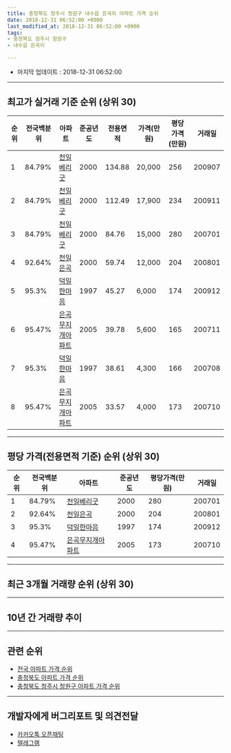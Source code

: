 ```yaml
---
title: 충청북도 청주시 청원구 내수읍 은곡리 아파트 가격 순위
date: 2018-12-31 06:52:00 +0900
last_modified_at: 2018-12-31 06:52:00 +0900
tags:
- 충청북도 청주시 청원구
- 내수읍 은곡리

---
```


* 마지막 업데이트 : 2018-12-31 06:52:00

---

## 최고가 실거래 기준 순위 (상위 30)


|순위|전국백분위|아파트|준공년도|전용면적|가격(만원)|평당가격(만원)|거래일|
|---|---|---|---|---|---|---|---|
|1|84.79%|[천일베리굿](https://search.naver.com/search.naver?query=%EC%B6%A9%EC%B2%AD%EB%B6%81%EB%8F%84+%EC%B2%AD%EC%A3%BC%EC%8B%9C+%EC%B2%AD%EC%9B%90%EA%B5%AC+%EB%82%B4%EC%88%98%EC%9D%8D+%EC%9D%80%EA%B3%A1%EB%A6%AC+%EC%B2%9C%EC%9D%BC%EB%B2%A0%EB%A6%AC%EA%B5%BF)|2000|134.88|20,000|256|200907|
|2|84.79%|[천일베리굿](https://search.naver.com/search.naver?query=%EC%B6%A9%EC%B2%AD%EB%B6%81%EB%8F%84+%EC%B2%AD%EC%A3%BC%EC%8B%9C+%EC%B2%AD%EC%9B%90%EA%B5%AC+%EB%82%B4%EC%88%98%EC%9D%8D+%EC%9D%80%EA%B3%A1%EB%A6%AC+%EC%B2%9C%EC%9D%BC%EB%B2%A0%EB%A6%AC%EA%B5%BF)|2000|112.49|17,900|234|200911|
|3|84.79%|[천일베리굿](https://search.naver.com/search.naver?query=%EC%B6%A9%EC%B2%AD%EB%B6%81%EB%8F%84+%EC%B2%AD%EC%A3%BC%EC%8B%9C+%EC%B2%AD%EC%9B%90%EA%B5%AC+%EB%82%B4%EC%88%98%EC%9D%8D+%EC%9D%80%EA%B3%A1%EB%A6%AC+%EC%B2%9C%EC%9D%BC%EB%B2%A0%EB%A6%AC%EA%B5%BF)|2000|84.76|15,000|280|200701|
|4|92.64%|[천일은곡](https://search.naver.com/search.naver?query=%EC%B6%A9%EC%B2%AD%EB%B6%81%EB%8F%84+%EC%B2%AD%EC%A3%BC%EC%8B%9C+%EC%B2%AD%EC%9B%90%EA%B5%AC+%EB%82%B4%EC%88%98%EC%9D%8D+%EC%9D%80%EA%B3%A1%EB%A6%AC+%EC%B2%9C%EC%9D%BC%EC%9D%80%EA%B3%A1)|2000|59.74|12,000|204|200801|
|5|95.3%|[덕일한마음](https://search.naver.com/search.naver?query=%EC%B6%A9%EC%B2%AD%EB%B6%81%EB%8F%84+%EC%B2%AD%EC%A3%BC%EC%8B%9C+%EC%B2%AD%EC%9B%90%EA%B5%AC+%EB%82%B4%EC%88%98%EC%9D%8D+%EC%9D%80%EA%B3%A1%EB%A6%AC+%EB%8D%95%EC%9D%BC%ED%95%9C%EB%A7%88%EC%9D%8C)|1997|45.27|6,000|174|200912|
|6|95.47%|[은곡무지개아파트](https://search.naver.com/search.naver?query=%EC%B6%A9%EC%B2%AD%EB%B6%81%EB%8F%84+%EC%B2%AD%EC%A3%BC%EC%8B%9C+%EC%B2%AD%EC%9B%90%EA%B5%AC+%EB%82%B4%EC%88%98%EC%9D%8D+%EC%9D%80%EA%B3%A1%EB%A6%AC+%EC%9D%80%EA%B3%A1%EB%AC%B4%EC%A7%80%EA%B0%9C%EC%95%84%ED%8C%8C%ED%8A%B8)|2005|39.78|5,600|165|200711|
|7|95.3%|[덕일한마음](https://search.naver.com/search.naver?query=%EC%B6%A9%EC%B2%AD%EB%B6%81%EB%8F%84+%EC%B2%AD%EC%A3%BC%EC%8B%9C+%EC%B2%AD%EC%9B%90%EA%B5%AC+%EB%82%B4%EC%88%98%EC%9D%8D+%EC%9D%80%EA%B3%A1%EB%A6%AC+%EB%8D%95%EC%9D%BC%ED%95%9C%EB%A7%88%EC%9D%8C)|1997|38.61|4,300|166|200708|
|8|95.47%|[은곡무지개아파트](https://search.naver.com/search.naver?query=%EC%B6%A9%EC%B2%AD%EB%B6%81%EB%8F%84+%EC%B2%AD%EC%A3%BC%EC%8B%9C+%EC%B2%AD%EC%9B%90%EA%B5%AC+%EB%82%B4%EC%88%98%EC%9D%8D+%EC%9D%80%EA%B3%A1%EB%A6%AC+%EC%9D%80%EA%B3%A1%EB%AC%B4%EC%A7%80%EA%B0%9C%EC%95%84%ED%8C%8C%ED%8A%B8)|2005|33.57|4,000|173|200710|


---

## 평당 가격(전용면적 기준) 순위 (상위 30)


|순위|전국백분위|아파트|준공년도|평당가격(만원)|거래일|
|---|---|---|---|---|---|
|1|84.79%|[천일베리굿](https://search.naver.com/search.naver?query=%EC%B6%A9%EC%B2%AD%EB%B6%81%EB%8F%84+%EC%B2%AD%EC%A3%BC%EC%8B%9C+%EC%B2%AD%EC%9B%90%EA%B5%AC+%EB%82%B4%EC%88%98%EC%9D%8D+%EC%9D%80%EA%B3%A1%EB%A6%AC+%EC%B2%9C%EC%9D%BC%EB%B2%A0%EB%A6%AC%EA%B5%BF)|2000|280|200701|
|2|92.64%|[천일은곡](https://search.naver.com/search.naver?query=%EC%B6%A9%EC%B2%AD%EB%B6%81%EB%8F%84+%EC%B2%AD%EC%A3%BC%EC%8B%9C+%EC%B2%AD%EC%9B%90%EA%B5%AC+%EB%82%B4%EC%88%98%EC%9D%8D+%EC%9D%80%EA%B3%A1%EB%A6%AC+%EC%B2%9C%EC%9D%BC%EC%9D%80%EA%B3%A1)|2000|204|200801|
|3|95.3%|[덕일한마음](https://search.naver.com/search.naver?query=%EC%B6%A9%EC%B2%AD%EB%B6%81%EB%8F%84+%EC%B2%AD%EC%A3%BC%EC%8B%9C+%EC%B2%AD%EC%9B%90%EA%B5%AC+%EB%82%B4%EC%88%98%EC%9D%8D+%EC%9D%80%EA%B3%A1%EB%A6%AC+%EB%8D%95%EC%9D%BC%ED%95%9C%EB%A7%88%EC%9D%8C)|1997|174|200912|
|4|95.47%|[은곡무지개아파트](https://search.naver.com/search.naver?query=%EC%B6%A9%EC%B2%AD%EB%B6%81%EB%8F%84+%EC%B2%AD%EC%A3%BC%EC%8B%9C+%EC%B2%AD%EC%9B%90%EA%B5%AC+%EB%82%B4%EC%88%98%EC%9D%8D+%EC%9D%80%EA%B3%A1%EB%A6%AC+%EC%9D%80%EA%B3%A1%EB%AC%B4%EC%A7%80%EA%B0%9C%EC%95%84%ED%8C%8C%ED%8A%B8)|2005|173|200710|


---

## 최근 3개월 거래량 순위 (상위 30)


<div style="width:100%;">
    <canvas id="deal_count_ranking" height="250"></canvas>
</div>


<script>
new Chart(document.getElementById("deal_count_ranking"), {
    type: 'horizontalBar',
    data: {
        labels: ['덕일한마음', '천일은곡', '은곡무지개아파트'],
        datasets: [{
            label: '실거래 수',
            data: [10, 5, 4],
            borderColor: "rgba(255, 0, 128, 1)",
            backgroundColor: "rgba(255, 0, 128, 0.5)",
            fill: false,
        }]
    },
    options: {
        responsive: true,
        title: {
            display: true,
            text: '최근 3개월 거래량 순위'
        },
        tooltips: {
            mode: 'index',
            intersect: false,
            callbacks: {
                title: function(tooltipItems, data) {
                    return "실거래 수:";
                },
                label: function(tooltipItem, data) {
                    return data.labels[tooltipItem.index] + ": " + tooltipItem.xLabel;
                }
            }
        },
        hover: {
            mode: 'nearest',
            intersect: true
        },
        scales: {
            xAxes: [{
                display: true,
                scaleLabel: {
                    display: true,
                    labelString: '실거래 수'
                },
                ticks: {
                    suggestedMin: 0,
                }
            }],
            yAxes: [{
                display: true,
                ticks: {
                    autoSkip: false,
                    callback: function(value, index, values) {
                        if (value.length > 15)
                            return value.substr(0, 13) + "...";
                        else
                            return value;
                    }
                },
                scaleLabel: {
                    display: false,
                }
            }]
        }
    }
});

</script>


---

## 10년 간 거래량 추이


<div style="width:100%;">
    <canvas id="deal_progress" height="250"></canvas>
</div>

<script>
new Chart(document.getElementById("deal_progress"), {
    type: 'line',
    data: {
        labels: ['200812','200901','200902','200903','200904','200905','200906','200907','200908','200909','200910','200911','200912','201001','201002','201003','201004','201005','201006','201007','201008','201009','201010','201011','201012','201101','201102','201103','201104','201105','201106','201107','201108','201109','201110','201111','201112','201201','201202','201203','201204','201205','201206','201207','201208','201209','201210','201211','201212','201301','201302','201303','201304','201305','201306','201307','201308','201309','201310','201311','201312','201401','201402','201403','201404','201405','201406','201407','201408','201409','201410','201411','201412','201501','201502','201503','201504','201505','201506','201507','201508','201509','201510','201511','201512','201601','201602','201603','201604','201605','201606','201607','201608','201609','201610','201611','201612','201701','201702','201703','201704','201705','201706','201707','201708','201709','201710','201711','201712','201801','201802','201803','201804','201805','201806','201807','201808','201809','201810','201811','201812'],
        datasets: [{
            label: '실거래 수',
            pointRadius: 1,
            data: [4, 4, 7, 15, 5, 6, 9, 5, 7, 8, 9, 11, 14, 7, 12, 16, 5, 12, 12, 8, 3, 12, 11, 8, 14, 19, 22, 11, 15, 17, 19, 25, 31, 32, 33, 17, 21, 19, 18, 21, 16, 12, 21, 14, 13, 12, 12, 15, 12, 12, 15, 31, 20, 16, 25, 7, 8, 12, 14, 21, 13, 22, 22, 22, 11, 14, 20, 13, 14, 11, 18, 15, 15, 16, 15, 15, 17, 11, 12, 11, 10, 13, 6, 6, 3, 8, 9, 17, 5, 12, 14, 10, 17, 11, 14, 8, 4, 7, 11, 11, 9, 13, 12, 10, 18, 11, 9, 13, 7, 5, 12, 20, 11, 8, 9, 9, 9, 6, 6, 10, 3],
            borderColor: "rgba(255, 201, 14, 1)",
            backgroundColor: "rgba(255, 201, 14, 0.5)",
            fill: true,
        }]
    },
    options: {
        responsive: true,
        title: {
            display: true,
            text: '10년간 거래량 추이'
        },
        tooltips: {
            mode: 'index',
            intersect: false,
        },
        hover: {
            mode: 'nearest',
            intersect: true
        },
        scales: {
            xAxes: [{
                display: true,
                scaleLabel: {
                    display: true,
                    labelString: '년/월'
                }
            }],
            yAxes: [{
                display: true,
                ticks: {
                    suggestedMin: 0,
                },
                scaleLabel: {
                    display: true,
                    labelString: '실거래 수'
                }
            }]
        }
    }
});

</script>


---

## 관련 순위

- [전국 아파트 가격 순위](https://inasie.github.io/apt-ranking/전국)
- [충청북도 아파트 가격 순위](https://inasie.github.io/apt-ranking/충청북도)
- [충청북도 청주시 청원구 아파트 가격 순위](https://inasie.github.io/apt-ranking/충청북도-청주시-청원구)


---

## 개발자에게 버그리포트 및 의견전달

- [카카오톡 오픈채팅](https://open.kakao.com/o/gLJUAP4)
- [텔레그램](https://t.me/inasie)


